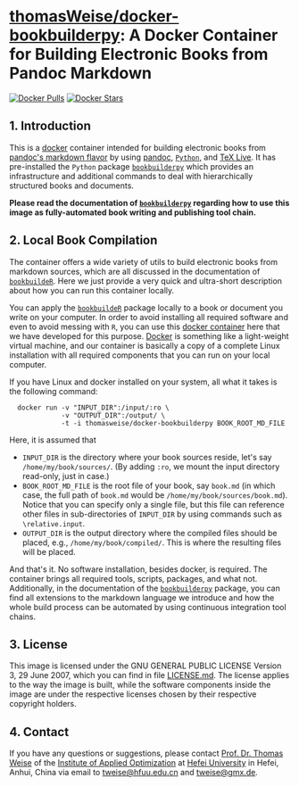 # [thomasWeise/docker-bookbuilderpy](http://hub.docker.com/r/thomasweise/docker-bookbuilderpy/): A Docker Container for Building Electronic Books from Pandoc Markdown

[![Docker Pulls](http://img.shields.io/docker/pulls/thomasweise/docker-bookbuilderpy.svg)](http://hub.docker.com/r/thomasweise/docker-bookbuilderpy/)
[![Docker Stars](http://img.shields.io/docker/stars/thomasweise/docker-bookbuilderpy.svg)](http://hub.docker.com/r/thomasweise/docker-bookbuilderpy/)

## 1. Introduction

This is a [docker](https://www.docker.com) container intended for building electronic books from [pandoc's markdown flavor](http://pandoc.org/MANUAL.html#pandocs-markdown) by using [pandoc](http://pandoc.org/), [`Python`](https://www.python.org/), and [TeX Live](http://tug.org/texlive/). It has pre-installed the `Python` package [`bookbuilderpy`](http://github.com/thomasWeise/bookbuilderpy) which provides an infrastructure and additional commands to deal with hierarchically structured books and documents.

**Please read the documentation of [`bookbuilderpy`](http://github.com/thomasWeise/bookbuilderpy)  regarding how to use this image as fully-automated book writing and publishing tool chain.**

## 2. Local Book Compilation

The container offers a wide variety of utils to build electronic books from markdown sources, which are all discussed in the documentation of [`bookbuildeR`](http://github.com/thomasWeise/bookbuildeR).
Here we just provide a very quick and ultra-short description about how you can run this container locally.

You can apply the [`bookbuildeR`](http://github.com/thomasWeise/bookbuildeR) package locally to a book or document you write on your computer.
In order to avoid installing all required software and even to avoid messing with `R`, you can use this [docker container](http://hub.docker.com/r/thomasweise/docker-bookbuilder/) here that we have developed for this purpose.
[Docker](https://en.wikipedia.org/wiki/Docker_(software)) is something like a light-weight virtual machine, and our container is basically a copy of a complete Linux installation with all required components that you can run on your local computer.

If you have Linux and docker installed on your system, all what it takes is the following command:

      docker run -v "INPUT_DIR":/input/:ro \
                 -v "OUTPUT_DIR":/output/ \
                 -t -i thomasweise/docker-bookbuilderpy BOOK_ROOT_MD_FILE

Here, it is assumed that

- `INPUT_DIR` is the directory where your book sources reside, let's say `/home/my/book/sources/`. (By adding `:ro`, we mount the input directory read-only, just in case.)
- `BOOK_ROOT_MD_FILE` is the root file of your book, say `book.md` (in which case, the full path of `book.md` would be `/home/my/book/sources/book.md`). Notice that you can specify only a single file, but this file can reference other files in sub-directories of `INPUT_DIR` by using commands such as  `\relative.input`.
- `OUTPUT_DIR` is the output directory where the compiled files should be placed, e.g., `/home/my/book/compiled/`. This is where the resulting files will be placed.

And that's it.
No software installation, besides docker, is required.
The container brings all required tools, scripts, packages, and what not.
Additionally, in the documentation of the [`bookbuilderpy`](http://github.com/thomasWeise/bookbuilderpy) package, you can find all extensions to the markdown language we introduce and how the whole build process can be automated by using continuous integration tool chains.

## 3. License

This image is licensed under the GNU GENERAL PUBLIC LICENSE Version 3, 29 June 2007, which you can find in file [LICENSE.md](http://github.com/thomasWeise/docker-bookbuilder/blob/master/LICENSE.md). The license applies to the way the image is built, while the software components inside the image are under the respective licenses chosen by their respective copyright holders.

## 4. Contact

If you have any questions or suggestions, please contact
[Prof. Dr. Thomas Weise](http://iao.hfuu.edu.cn/team/director) of the
[Institute of Applied Optimization](http://iao.hfuu.edu.cn/) at
[Hefei University](http://www.hfuu.edu.cn) in
Hefei, Anhui, China via
email to [tweise@hfuu.edu.cn](mailto:tweise@hfuu.edu.cn) and [tweise@gmx.de](mailto:tweise@gmx.de).
